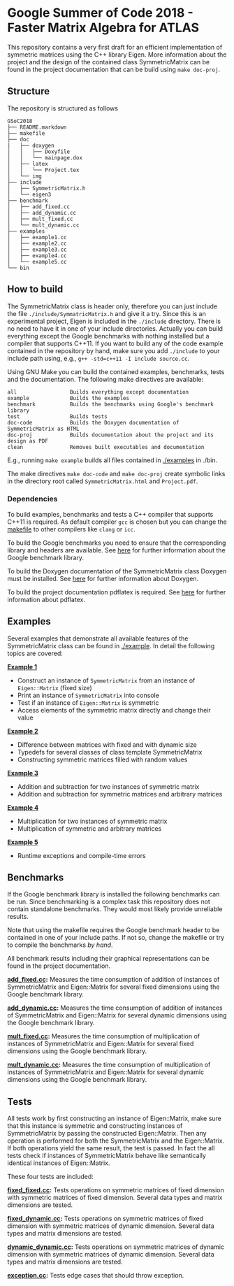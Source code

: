 # Google Summer of Code 2018 - Faster Matrix Algebra for ATLAS #

This repository contains a very first draft for an efficient implementation of symmetric matrices using the C++ library Eigen. More information about the project and the design of the contained class SymmetricMatrix can be found in the project documentation that can be build using ``make doc-proj``.

## Structure ##

The repository is structured as follows

    GSoC2018
    ├── README.markdown             
    ├── makefile                 
    ├── doc     
    |   ├── doxygen
    │   │   ├── Doxyfile
    │   │   └── mainpage.dox   
    │   ├── latex
    │   │   └── Project.tex
    │   └── img
    ├── include
    │   ├── SymmetricMatrix.h
    │   └── eigen3
    ├── benchmark
    │   ├── add_fixed.cc
    │   ├── add_dynamic.cc
    │   ├── mult_fixed.cc
    │   └── mult_dynamic.cc
    ├── examples
    │   ├── example1.cc
    │   ├── example2.cc
    │   ├── example3.cc
    │   ├── example4.cc
    │   └── example5.cc
    └── bin

## How to build ##

The SymmetricMatrix class is header only, therefore you can just include the file ``./include/SymmatricMatrix.h`` and give it a try.
Since this is an experimental project, Eigen is included in the ``./include`` directory. There is no need to have it in one of your include directories. Actually you can build everything except the Google benchmarks with nothing installed but a compiler that supports C++11.
If you want to build any of the code example contained in the repository by hand, make sure you add ``./include`` to your include path using, e.g., ``g++ -std=c++11 -I include source.cc``.

Using GNU Make you can build the contained examples, benchmarks, tests and the documentation. The following make directives are available:

    all                 Builds everything except documentation
    example             Builds the examples
    benchmark           Builds the benchmarks using Google's benchmark library
    test                Builds tests
    doc-code            Builds the Doxygen documentation of SymmetricMatrix as HTML
    doc-proj            Builds documentation about the project and its design as PDF
    clean               Removes built executables and documentation

E.g., running ``make example`` builds all files contained in [./examples](./examples) in ./bin. 

The make directives ``make doc-code`` and ``make doc-proj`` create symbolic links in the directory root called ``SymmetricMatrix.html`` and ``Project.pdf``.

### Dependencies ###

To build examples, benchmarks and tests a C++ compiler that supports C++11 is required. As default compiler ``gcc`` is chosen but you can change the [makefile](makefile) to other compilers like ``clang`` or ``icc``.

To build the Google benchmarks you need to ensure that the corresponding library and headers are available. See [here](https://github.com/google/benchmark) for further information about the Google benchmark library.

To build the Doxygen documentation of the SymmetricMatrix class Doxygen must be installed. See [here](https://www.stack.nl/~dimitri/doxygen/) for further information about Doxygen.

To build the project documentation pdflatex is required. See [here](https://www.tug.org/applications/pdftex/) for further information about pdflatex.

## Examples ##

Several examples that demonstrate all available features of the SymmetricMatrix class can be found in [./example](./example). In detail the following topics are covered:

**[Example 1](./examples/example1.cc)**
- Construct an instance of ``SymmetricMatrix`` from an instance of ``Eigen::Matrix`` (fixed size)
- Print an instance of ``SymmetricMatrix`` into console
- Test if an instance of ``Eigen::Matrix`` is symmetric
- Access elements of the symmetric matrix directly and change their value

**[Example 2](./examples/example2.cc)**
- Difference between matrices with fixed and with dynamic size
- Typedefs for several classes of class template SymmetricMatrix
- Constructing symmetric matrices filled with random values

**[Example 3](./examples/example3.cc)**
- Addition and subtraction for two instances of symmetric matrix
- Addition and subtraction for symmetric matrices and arbitrary matrices

**[Example 4](./examples/example4.cc)**
- Multiplication for two instances of symmetric matrix
- Multiplication of symmetric and arbitrary matrices

**[Example 5](./examples/example5.cc)**
- Runtime exceptions and compile-time errors

## Benchmarks ##

If the Google benchmark library is installed the following benchmarks can be run. Since benchmarking is a complex task this repository does not contain standalone benchmarks. They would most likely provide unreliable results.

Note that using the makefile requires the Google benchmark header to be contained in one of your include paths. If not so, change the makefile or try to compile the benchmarks *by hand*.

All benchmark results including their graphical representations can be found in the project documentation.

**[add_fixed.cc](benchmarks/add_fixed.cc):** Measures the time consumption of addition of instances of SymmetricMatrix and Eigen::Matrix for several fixed dimensions using the Google benchmark library.

**[add_dynamic.cc](benchmarks/add_dynamic.cc):** Measures the time consumption of addition of instances of SymmetricMatrix and Eigen::Matrix for several dynamic dimensions using the Google benchmark library.

**[mult_fixed.cc](benchmarks/mult_fixed.cc):** Measures the time consumption of multiplication of instances of SymmetricMatrix and Eigen::Matrix for several fixed dimensions using the Google benchmark library.

**[mult_dynamic.cc](benchmarks/mult_dynamic.cc):** Measures the time consumption of multiplication of instances of SymmetricMatrix and Eigen::Matrix for several dynamic dimensions using the Google benchmark library.

## Tests ##

All tests work by first constructing an instance of Eigen::Matrix, make sure that this instance is symmetric and constructing instances of SymmetricMatrix by passing the constructed Eigen::Matrix. Then any operation is performed for both the SymmetricMatrix and the Eigen::Matrix. If both operations yield the same result, the test is passed. In fact the all tests check if instances of SymmetricMatrix behave like semantically identical instances of Eigen::Matrix.

These four tests are included:

**[fixed_fixed.cc](tests/fixed_fixed.cc):** Tests operations on symmetric matrices of fixed dimension with symmetric matrices of fixed dimension. Several data types and matrix dimensions are tested.

**[fixed_dynamic.cc](tests/fixed_fixed.cc):** Tests operations on symmetric matrices of fixed dimension with symmetric matrices of dynamic dimension. Several data types and matrix dimensions are tested.

**[dynamic_dynamic.cc](tests/fixed_fixed.cc):** Tests operations on symmetric matrices of dynamic dimension with symmetric matrices of dynamic dimension. Several data types and matrix dimensions are tested.

**[exception.cc](tests/exception.cc):** Tests edge cases that should throw exception.